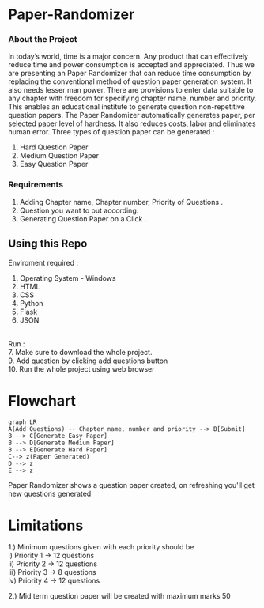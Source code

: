 # Paper-Randomizer

### About the Project 

In today’s world, time is a major concern. Any product that can effectively reduce time and power consumption is accepted and appreciated. Thus we are presenting an Paper Randomizer  that can reduce time consumption by replacing the conventional method of question paper generation system. It also needs lesser man power. There are provisions to enter data suitable to any chapter with freedom for specifying chapter name, number and priority. This enables an educational institute to generate question non-repetitive question papers. The Paper Randomizer automatically generates paper, per selected paper level of hardness. It also reduces costs, labor and eliminates human error. Three types of question paper can be generated : 
1. Hard Question Paper
2. Medium Question Paper
3. Easy Question Paper


### Requirements

1. Adding     Chapter name,  Chapter number,  Priority of Questions . 
2. Question you want to put according.
3. Generating   Question   Paper   on   a   Click .


## Using this Repo

Enviroment required :
1. Operating System - Windows
2. HTML
3. CSS
4. Python
5. Flask
6. JSON

<br>Run :<br>
7. Make sure to download the whole project.<br>
9. Add question by clicking add questions button<br>
10. Run the whole project using web browser<br>


# Flowchart
```mermaid
graph LR
A(Add Questions) -- Chapter name, number and priority --> B[Submit]
B --> C[Generate Easy Paper]
B --> D[Generate Medium Paper]
B --> E[Generate Hard Paper]
C--> z(Paper Generated)
D --> z
E --> z
```

Paper Randomizer shows a question paper created, on refreshing you'll get new questions generated 

# Limitations
1.) Minimum questions given with each priority should be<br>
  i)   Priority 1 -> 12 questions<br>
  ii)  Priority 2 -> 12 questions<br>
  iii) Priority 3 -> 8 questions<br>
  iv) Priority 4 -> 12 questions<br>
  
2.) Mid term question paper will be created with maximum marks 50
